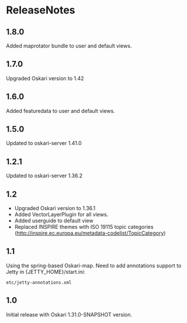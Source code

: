 # ReleaseNotes

## 1.8.0

Added maprotator bundle to user and default views.

## 1.7.0

Upgraded Oskari version to 1.42

## 1.6.0

Added featuredata to user and default views.

## 1.5.0

Updated to oskari-server 1.41.0

## 1.2.1

Updated to oskari-server 1.36.2

## 1.2

- Upgraded Oskari version to 1.36.1
- Added VectorLayerPlugin for all views.
- Added userguide to default view
- Replaced INSPIRE themes with ISO 19115 topic categories (http://inspire.ec.europa.eu/metadata-codelist/TopicCategory)

## 1.1

Using the spring-based Oskari-map. Need to add annotations support to Jetty in {JETTY_HOME}/start.ini:

    etc/jetty-annotations.xml

## 1.0

Initial release with Oskari 1.31.0-SNAPSHOT version.
